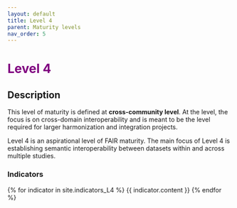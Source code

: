 ```yaml
---
layout: default
title: Level 4
parent: Maturity levels
nav_order: 5
---
```


# <span style="color:purple;font-weight:bold">Level 4</span>

## Description

This level of maturity is defined at **cross-community level**. At the level, the focus is on cross-domain interoperability and is meant to be the level required for larger harmonization and integration projects.

Level 4 is an aspirational level of FAIR maturity. The main focus of Level 4 is establishing semantic interoperability between datasets within and across multiple studies. 

### Indicators

{% for indicator in site.indicators_L4 %}
{{ indicator.content }}
{% endfor %}

